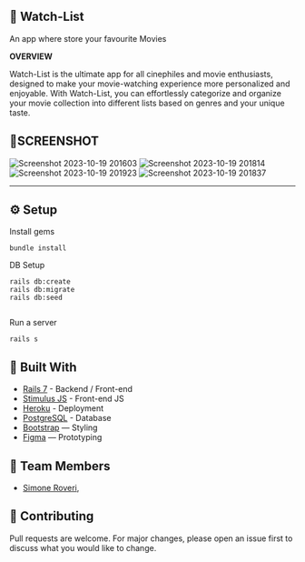 
🎥 Watch-List
---

An app where store your favourite Movies

**OVERVIEW**

Watch-List is the ultimate app for all cinephiles and movie enthusiasts, designed to make your movie-watching experience more personalized and enjoyable. With Watch-List, you can effortlessly categorize and organize your movie collection into different lists based on genres and your unique taste.

📱SCREENSHOT
---
![Screenshot 2023-10-19 201603](https://github.com/Roveri91/rails-watch-list/assets/105217392/edb80d89-8242-4273-9f27-346b034656d2)
![Screenshot 2023-10-19 201814](https://github.com/Roveri91/rails-watch-list/assets/105217392/c1072e10-9547-48dc-9fd6-1b17e1f7a48d)
![Screenshot 2023-10-19 201923](https://github.com/Roveri91/rails-watch-list/assets/105217392/fef0cedd-a649-433c-9cd4-4f72e7f41272)
![Screenshot 2023-10-19 201837](https://github.com/Roveri91/rails-watch-list/assets/105217392/73bab35a-a35e-4b16-81af-b30fa2331e33)

---

⚙️ Setup
---
Install gems

```
bundle install
```

DB Setup

```
rails db:create
rails db:migrate
rails db:seed
  
```

Run a server

```
rails s
```


🔨 Built With
---
+ [Rails 7](https://guides.rubyonrails.org/) - Backend / Front-end
+ [Stimulus JS](https://stimulus.hotwired.dev/) - Front-end JS
+ [Heroku](https://www.heroku.com/) - Deployment
+ [PostgreSQL](https://www.postgresql.org/) - Database
+ [Bootstrap](https://getbootstrap.com/) — Styling
+ [Figma](https://www.figma.com/ja/) — Prototyping


🗿 Team Members
---
* [Simone Roveri](https://www.linkedin.com/in/simone-roveri/),



💅 Contributing
---
Pull requests are welcome. For major changes, please open an issue first to discuss what you would like to change.
